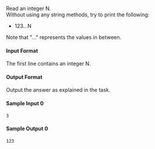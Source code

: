 
Read an integer N.  
Without using any string methods, try to print the following:  
  - 123...N

Note that "..." represents the values in between.  

#### Input Format
The first line contains an integer N.

#### Output Format
Output the answer as explained in the task.

#### Sample Input 0
```
3
```
#### Sample Output 0
```
123
```
